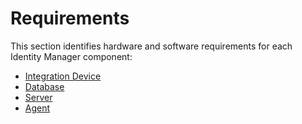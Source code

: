 # Requirements

This section identifies hardware and software requirements for each Identity Manager component:

- [Integration Device](/docs/identitymanager/6.2/identitymanager/installation-guide/requirements/device-requirements/index.md)
- [Database](/docs/identitymanager/6.2/identitymanager/installation-guide/requirements/database-requirements/index.md)
- [Server](/docs/identitymanager/6.2/identitymanager/installation-guide/requirements/server-requirements/index.md)
- [ Agent ](/docs/identitymanager/6.2/identitymanager/installation-guide/requirements/agent-requirements/index.md)

